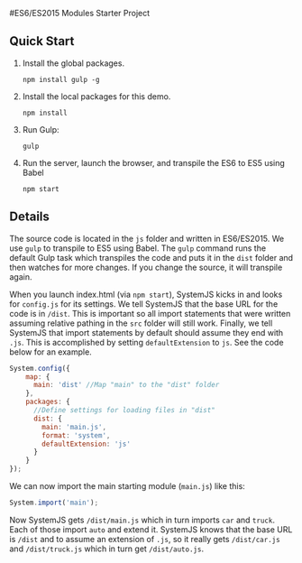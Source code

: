 #ES6/ES2015 Modules Starter Project

## Quick Start

1. Install the global packages.

    `npm install gulp -g`

2. Install the local packages for this demo.

    `npm install`

3. Run Gulp:

    `gulp`

4. Run the server, launch the browser, and transpile the ES6 to ES5 using Babel

    `npm start`

## Details

The source code is located in the `js` folder and written in ES6/ES2015. We use `gulp` to transpile to ES5 using Babel. The `gulp` command runs the default Gulp task which transpiles the code and puts it in the `dist` folder and then watches for more changes. If you change the source, it will transpile again.

When you launch index.html (via `npm start`), SystemJS kicks in and looks for `config.js` for its settings. We tell SystemJS that the base URL for the code is in `/dist`. This is important so all import statements that were written assuming relative pathing in the `src` folder will still work. Finally, we tell SystemJS that import statements by default should assume they end with `.js`. This is accomplished by setting `defaultExtension` to `js`. See the code below for an example.

```javascript
System.config({
    map: {
      main: 'dist' //Map "main" to the "dist" folder
    },
    packages: {
      //Define settings for loading files in "dist"
      dist: {
        main: 'main.js',
        format: 'system',
        defaultExtension: 'js'
      }
    }
});
```

We can now import the main starting module (`main.js`) like this:

```javascript
System.import('main');
```

Now SystemJS gets `/dist/main.js` which in turn imports `car` and `truck`. Each of those import `auto` and extend it.
SystemJS knows that the base URL is `/dist` and to assume an extension of `.js`, so it really gets `/dist/car.js` and `/dist/truck.js`
which in turn get `/dist/auto.js`.
